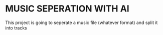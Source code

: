# MUSIC SEPERATION WITH AI #

This project is going to seperate a music file (whatever format) and split it into tracks

